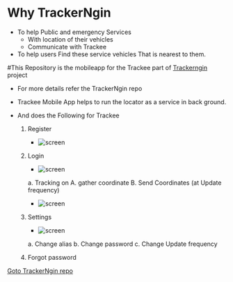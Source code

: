 # Why TrackerNgin 
- To help Public and emergency Services 
 	- With location of their vehicles
	- Communicate with Trackee
- To help users Find these service vehicles That is nearest to them.

#This Repository is the mobileapp for the Trackee part of [Trackerngin](https://github.com/ngintec/trackerNgin.git) project

- For more details refer the TrackerNgin repo

- Trackee Mobile App helps to run the locator as a service in back ground.
- And does the Following for Trackee
	1. Register 
	
		- ![screen](https://locatorservices.ngintec.com/ss/register_m.jpeg)

	2. Login
		- ![screen](https://locatorservices.ngintec.com/ss/login_m.jpeg)

		a. Tracking on 
			A. gather coordinate
			B. Send Coordinates (at Update frequency)
			
		- ![screen](https://locatorservices.ngintec.com/ss/UI.jpeg)
	3. Settings
		- ![screen](https://locatorservices.ngintec.com/ss/settings.jpeg)
		
		a. Change alias
		b. Change password
		c. Change Update frequency
		
	4. Forgot password

[Goto TrackerNgin repo](https://github.com/ngintec/trackerNgin.git) 
